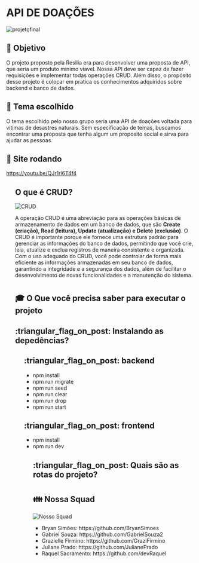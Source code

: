 # API DE DOAÇÕES 

![projetofinal](https://user-images.githubusercontent.com/112557569/222722404-d8466988-d3be-4143-9b6a-79370171f41f.png)



## <h2> :dart: Objetivo </h2> 
O projeto proposto pela Resilia era para desenvolver uma proposta de API, que seria um produto minimo viavel. Nossa API deve ser capaz de fazer requisições e implementar todas operações CRUD. 
Além disso, o propósito desse projeto é colocar em pratica os conhecimentos adquiridos sobre backend e banco de dados. 

## <h2> :closed_book: Tema escolhido</h2>
O tema escolhido pelo nosso grupo seria uma API de doações voltada  para vitimas de desastres naturais. Sem especificação de temas, buscamos encontrar uma proposta que tenha algum um proposito social e sirva para ajudar as pessoas. 

## <h2> :ghost: Site rodando  </h2> 
https://youtu.be/QJr1rl6T4f4 <ul>



## <h2> O que é CRUD? </h2>

![CRUD](https://user-images.githubusercontent.com/112557569/221177332-a597b62a-8875-45d4-a20c-a2246bf62311.png)

A operação CRUD é uma abreviação para as operações básicas de armazenamento de dados em um banco de dados, que são <strong> Create (criação), Read (leitura), Update (atualização) e Delete (exclusão)</strong>. O CRUD é importante porque ele fornece uma estrutura padrão para gerenciar as informações do banco de dados, permitindo que você crie, leia, atualize e exclua registros de maneira consistente e organizada. Com o uso adequado do CRUD, você pode controlar de forma mais eficiente as informações armazenadas em seu banco de dados, garantindo a integridade e a segurança dos dados, além de facilitar o desenvolvimento de novas funcionalidades e a manutenção do sistema.


# <h2>  :mortar_board: O Que você precisa saber para executar o projeto  </h2> 

<h2> :triangular_flag_on_post: Instalando as depedências? </h2> <ul>
 <h2> :triangular_flag_on_post: backend </h2> <ul>
  <li> npm install </li>
<li> npm run migrate </li>
  <li> npm run seed </li>
  <li> npm run clear </li>
  <li> npm run drop </li>
  <li> npm run start </li></ul>
  
  <h2> :triangular_flag_on_post: frontend </h2> <ul>
  <li> npm install </li>
  <li> npm run dev </li>


<h2> :triangular_flag_on_post:  Quais são as rotas do projeto? <h2>

# <h2> :family: Nossa Squad </h2>

![Nosso Squad](https://user-images.githubusercontent.com/112557569/221168525-b7bc67b7-4fb9-432e-92c0-325961a95316.png)

<ul>


<li> Bryan Simões: https://github.com/BryanSimoes </li>
<li> Gabriel Souza: https://github.com/GabrielSouza2 </li>
<li> Grazielle Firmino: https://github.com/GraziFirmino </li>
<li> Juliane Prado: https://github.com/JulianePrado </li>
<li> Raquel Sacramento: https://github.com/devRaquel  </li>

</ul>
